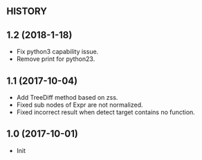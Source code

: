 HISTORY
--------

## 1.2 (2018-1-18)

- Fix python3 capability issue.
- Remove print for python23.

## 1.1 (2017-10-04)

- Add TreeDiff method based on zss.
- Fixed sub nodes of Expr are not normalized.
- Fixed incorrect result when detect target contains no function.

## 1.0 (2017-10-01)

- Init
